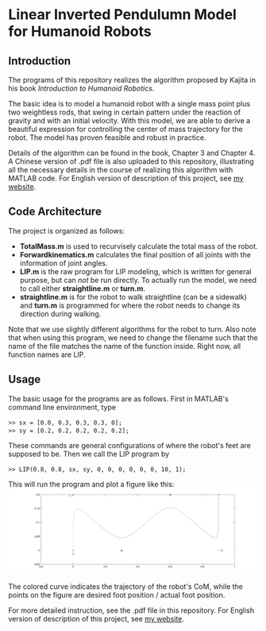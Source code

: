 # Linear Inverted Pendulumn Model for Humanoid Robots

## Introduction
The programs of this repository realizes the algorithm proposed by Kajita in his book *Introduction to Humanoid Robotics*.

The basic idea is to model a humanoid robot with a single mass point plus two weightless rods, that swing in certain pattern under the reaction of gravity and with an initial velocity. With this model, we are able to derive a beautiful expression for controlling the center of mass trajectory for the robot. The model has proven feasible and robust in practice.

Details of the algorithm can be found in the book, Chapter 3 and Chapter 4. A Chinese version of .pdf file is also uploaded to this repository, illustrating all the necessary details in the course of realizing this algorithm with MATLAB code. For English version of description of this project, see [my website](http://aray.pub/categories/Projects/Humanoid/).

## Code Architecture
The project is organized as follows:

* **TotalMass.m** is used to recurvisely calculate the total mass of the robot.
* **Forwardkinematics.m** calculates the final position of all joints with the information of joint angles.
* **LIP.m** is the raw program for LIP modeling, which is written for general purpose, but can *not* be run directly. To actually run the model, we need to call either **straightline.m** or **turn.m**.
* **straightline.m** is for the robot to walk straightline (can be a sidewalk) and **turn.m** is programmed for where the robot needs to change its direction during walking.

Note that we use slightly different algorithms for the robot to turn. Also note that when using this program, we need to change the filename such that the name of the file matches the name of the function inside. Right now, all function names are LIP.

## Usage
The basic usage for the programs are as follows. First in MATLAB's command line environment, type

	>> sx = [0.0, 0.3, 0.3, 0.3, 0];
	>> sy = [0.2, 0.2, 0.2, 0.2, 0.2];
These commands are general configurations of where the robot's feet are supposed to be. Then we call the LIP program by

	>> LIP(0.8, 0.8, sx, sy, 0, 0, 0, 0, 0, 0, 10, 1);
	
This will run the program and plot a figure like this:
![](straightline_backtofoot.jpg)

The colored curve indicates the trajectory of the robot's CoM, while the points on the figure are desired foot position / actual foot position.

For more detailed instruction, see the .pdf file in this repository. For English version of description of this project, see [my website](http://aray.pub/categories/Projects/Humanoid/).